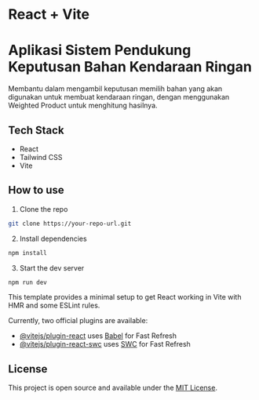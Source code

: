# React + Vite

# Aplikasi Sistem Pendukung Keputusan Bahan Kendaraan Ringan
Membantu dalam mengambil keputusan memilih bahan yang akan digunakan untuk membuat kendaraan ringan, dengan menggunakan Weighted Product untuk menghitung hasilnya.

## Tech Stack
- React
- Tailwind CSS
- Vite

## How to use
1. Clone the repo
``` bash
git clone https://your-repo-url.git
```

2. Install dependencies
``` bash
npm install
```

3. Start the dev server
``` bash
npm run dev
```

This template provides a minimal setup to get React working in Vite with HMR and some ESLint rules.

Currently, two official plugins are available:

- [@vitejs/plugin-react](https://github.com/vitejs/vite-plugin-react/blob/main/packages/plugin-react/README.md) uses [Babel](https://babeljs.io/) for Fast Refresh
- [@vitejs/plugin-react-swc](https://github.com/vitejs/vite-plugin-react-swc) uses [SWC](https://swc.rs/) for Fast Refresh

## License
This project is open source and available under the [MIT License](LICENSE).